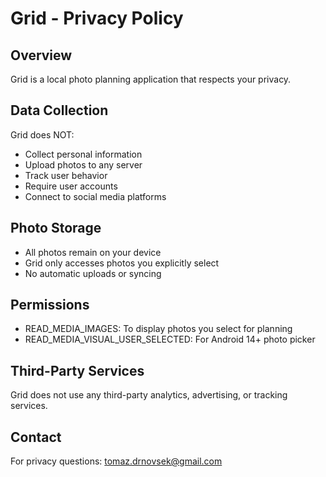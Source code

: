 # Grid - Privacy Policy

## Overview
Grid is a local photo planning application that respects your privacy.

## Data Collection
Grid does NOT:
- Collect personal information
- Upload photos to any server
- Track user behavior
- Require user accounts
- Connect to social media platforms

## Photo Storage
- All photos remain on your device
- Grid only accesses photos you explicitly select
- No automatic uploads or syncing

## Permissions
- READ_MEDIA_IMAGES: To display photos you select for planning
- READ_MEDIA_VISUAL_USER_SELECTED: For Android 14+ photo picker

## Third-Party Services
Grid does not use any third-party analytics, advertising, or tracking services.

## Contact
For privacy questions: tomaz.drnovsek@gmail.com